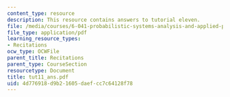 ```yaml
---
content_type: resource
description: This resource contains answers to tutorial eleven.
file: /media/courses/6-041-probabilistic-systems-analysis-and-applied-probability-spring-2006/4d776918d9b21605daefcc7c64128f78_tut11_ans.pdf
file_type: application/pdf
learning_resource_types:
- Recitations
ocw_type: OCWFile
parent_title: Recitations
parent_type: CourseSection
resourcetype: Document
title: tut11_ans.pdf
uid: 4d776918-d9b2-1605-daef-cc7c64128f78
---
```


